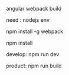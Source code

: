 angular webpack build

need : nodejs env

npm install -g webpack

npm install


develop:
  npm run dev 
  
product:
  npm run build
